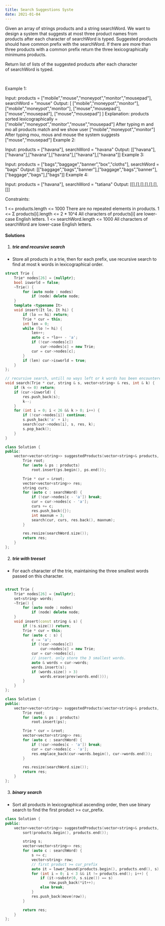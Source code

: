 ```yaml
---
title: Search Suggestions Syste
date: 2021-01-04
---
```

Given an array of strings products and a string searchWord. We want to design a system that suggests at most three product names from products after each character of searchWord is typed. Suggested products should have common prefix with the searchWord. If there are more than three products with a common prefix return the three lexicographically minimums products.

Return list of lists of the suggested products after each character of searchWord is typed. 

 

Example 1:

Input: products = ["mobile","mouse","moneypot","monitor","mousepad"], searchWord = "mouse"
Output: [
["mobile","moneypot","monitor"],
["mobile","moneypot","monitor"],
["mouse","mousepad"],
["mouse","mousepad"],
["mouse","mousepad"]
]
Explanation: products sorted lexicographically = ["mobile","moneypot","monitor","mouse","mousepad"]
After typing m and mo all products match and we show user ["mobile","moneypot","monitor"]
After typing mou, mous and mouse the system suggests ["mouse","mousepad"]
Example 2:

Input: products = ["havana"], searchWord = "havana"
Output: [["havana"],["havana"],["havana"],["havana"],["havana"],["havana"]]
Example 3:

Input: products = ["bags","baggage","banner","box","cloths"], searchWord = "bags"
Output: [["baggage","bags","banner"],["baggage","bags","banner"],["baggage","bags"],["bags"]]
Example 4:

Input: products = ["havana"], searchWord = "tatiana"
Output: [[],[],[],[],[],[],[]]
 

Constraints:

1 <= products.length <= 1000
There are no repeated elements in products.
1 <= Σ products[i].length <= 2 * 10^4
All characters of products[i] are lower-case English letters.
1 <= searchWord.length <= 1000
All characters of searchWord are lower-case English letters.


#### Solutions

1. ##### trie and recursive search

- Store all products in a trie, then for each prefix, use recursive search to find at most k words in lexicographical order.

```cpp
struct Trie {
    Trie* nodes[26] = {nullptr};
    bool isworld = false;
    ~Trie() {
        for (auto node : nodes)
            if (node) delete node;
    }
    template <typename It>
    void insert(It lo, It hi) {
        if (lo == hi) return;
        Trie * cur = this;
        int len = 0;
        while (lo != hi) {
            len++;
            auto c = *lo++ - 'a';
            if (!cur->nodes[c])
                cur->nodes[c] = new Trie;
            cur = cur->nodes[c];
        }
        if (len) cur->isworld = true;
    }
};

// recursive search, untill no ways left or k words has been encountered
void search(Trie * cur, string & s, vector<string> & res, int & k) {
    if (k <= 0) return;
    if (cur->isworld) {
        res.push_back(s);
        k--;
    }
    for (int i = 0; i < 26 && k > 0; i++) {
        if (!cur->nodes[i]) continue;
        s.push_back('a' + i);
        search(cur->nodes[i], s, res, k);
        s.pop_back();
    }
}

class Solution {
public:
    vector<vector<string>> suggestedProducts(vector<string>& products, string searchWord) {
        Trie root;
        for (auto & ps : products)
            root.insert(ps.begin(), ps.end());

        Trie * cur = &root;
        vector<vector<string>> res;
        string curs;
        for (auto c : searchWord) {
            if (!cur->nodes[c - 'a']) break;
            cur = cur->nodes[c - 'a'];
            curs += c;
            res.push_back({});
            int maxnum = 3;
            search(cur, curs, res.back(), maxnum);
        }

        res.resize(searchWord.size());
        return res;
    }
};
```

2. ##### trie with treeset

- For each character of the trie, maintaining the three smallest words passed on this character.

```cpp

struct Trie {
    Trie* nodes[26] = {nullptr};
    set<string> words;
    ~Trie() {
        for (auto node : nodes)
            if (node) delete node;
    }
    void insert(const string & s) {
        if (!s.size()) return;
        Trie * cur = this;
        for (auto c : s) {
            c -= 'a';
            if (!cur->nodes[c])
                cur->nodes[c] = new Trie;
            cur = cur->nodes[c];
            // insert. only store the 3 smallest words.
            auto & words = cur->words;
            words.insert(s);
            if (words.size() > 3)
                words.erase(prev(words.end()));
        }
    }
};

class Solution {
public:
    vector<vector<string>> suggestedProducts(vector<string>& products, string searchWord) {
        Trie root;
        for (auto & ps : products)
            root.insert(ps);

        Trie * cur = &root;
        vector<vector<string>> res;
        for (auto c : searchWord) {
            if (!cur->nodes[c - 'a']) break;
            cur = cur->nodes[c - 'a'];
            res.emplace_back(cur->words.begin(), cur->words.end());
        }

        res.resize(searchWord.size());
        return res;
    }
};
```

3. ##### binary search

- Sort all products in lexicographical ascending order, then use binary search to find the first product >= cur_prefix.

```cpp
class Solution {
public:
    vector<vector<string>> suggestedProducts(vector<string>& products, string searchWord) {
        sort(products.begin(), products.end());

        string s;
        vector<vector<string>> res;
        for (auto c : searchWord) {
            s += c;
            vector<string> row;
            // first product >= cur_prefix
            auto it = lower_bound(products.begin(), products.end(), s);
            for (int i = 0; i < 3 && it != products.end(); i++) {
                if (it->substr(0, s.size()) == s)
                    row.push_back(*it++);
                else break;
            }
            res.push_back(move(row));
        }

        return res;
    }
};
```
